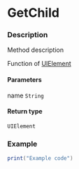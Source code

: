 # GetChild
### Description
Method description

Function of [UIElement](/classes/UIElement/)

#### Parameters
name `String`

#### Return type
`UIElement`

### Example
```lua
print("Example code")
```
